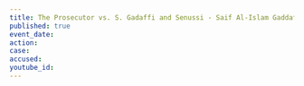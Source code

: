 ```yaml
---
title: The Prosecutor vs. S. Gadaffi and Senussi - Saif Al-Islam Gaddafi - Confirmation of Admissibility
published: true
event_date:
action:
case:
accused:
youtube_id:
---
```

